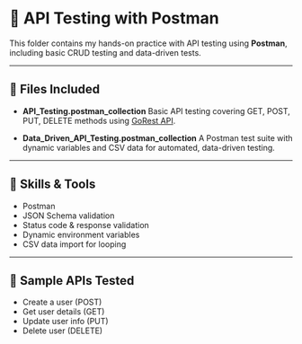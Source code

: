 # 🔌 API Testing with Postman

This folder contains my hands-on practice with API testing using **Postman**, including basic CRUD testing and data-driven tests.

---

## 📂 Files Included

- **API_Testing.postman_collection**
  Basic API testing covering GET, POST, PUT, DELETE methods using [GoRest API](https://gorest.co.in/).

- **Data_Driven_API_Testing.postman_collection**
  A Postman test suite with dynamic variables and CSV data for automated, data-driven testing.

---

## 🧰 Skills & Tools

- Postman  
- JSON Schema validation  
- Status code & response validation  
- Dynamic environment variables  
- CSV data import for looping

---

## 🚀 Sample APIs Tested

- Create a user (POST)
- Get user details (GET)
- Update user info (PUT)
- Delete user (DELETE)
